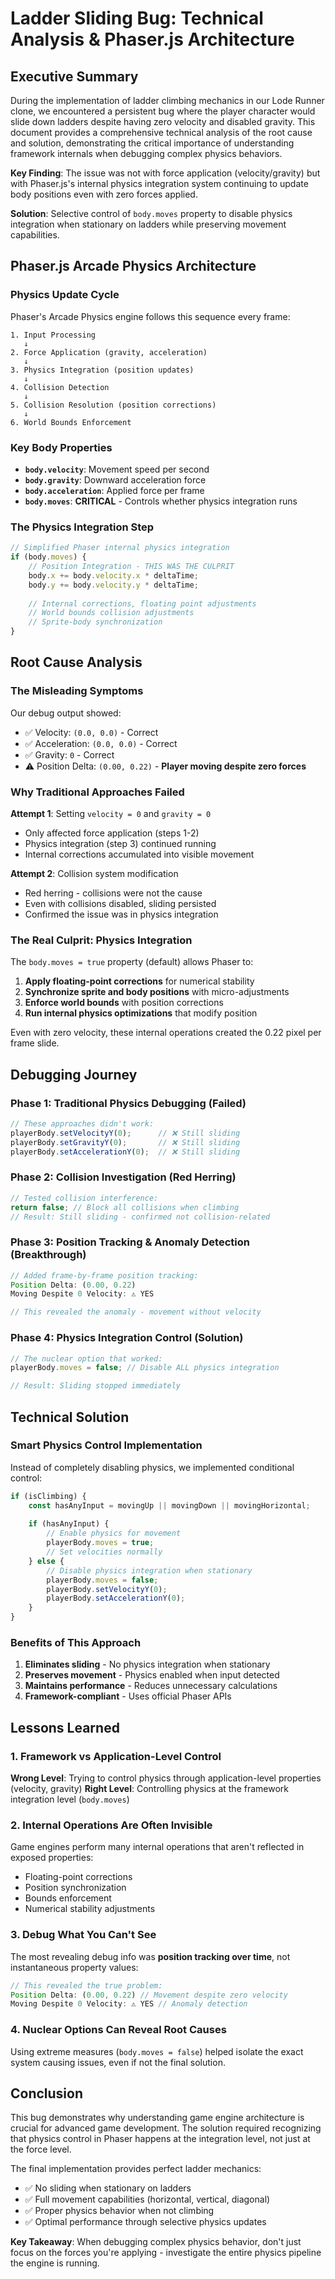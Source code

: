 # Ladder Sliding Bug: Technical Analysis & Phaser.js Architecture

## Executive Summary

During the implementation of ladder climbing mechanics in our Lode Runner clone, we encountered a persistent bug where the player character would slide down ladders despite having zero velocity and disabled gravity. This document provides a comprehensive technical analysis of the root cause and solution, demonstrating the critical importance of understanding framework internals when debugging complex physics behaviors.

**Key Finding**: The issue was not with force application (velocity/gravity) but with Phaser.js's internal physics integration system continuing to update body positions even with zero forces applied.

**Solution**: Selective control of `body.moves` property to disable physics integration when stationary on ladders while preserving movement capabilities.

## Phaser.js Arcade Physics Architecture

### Physics Update Cycle

Phaser's Arcade Physics engine follows this sequence every frame:

```
1. Input Processing
   ↓
2. Force Application (gravity, acceleration)
   ↓
3. Physics Integration (position updates)
   ↓
4. Collision Detection
   ↓  
5. Collision Resolution (position corrections)
   ↓
6. World Bounds Enforcement
```

### Key Body Properties

- **`body.velocity`**: Movement speed per second
- **`body.gravity`**: Downward acceleration force
- **`body.acceleration`**: Applied force per frame
- **`body.moves`**: **CRITICAL** - Controls whether physics integration runs

### The Physics Integration Step

```javascript
// Simplified Phaser internal physics integration
if (body.moves) {
    // Position Integration - THIS WAS THE CULPRIT
    body.x += body.velocity.x * deltaTime;
    body.y += body.velocity.y * deltaTime;
    
    // Internal corrections, floating point adjustments
    // World bounds collision adjustments
    // Sprite-body synchronization
}
```

## Root Cause Analysis

### The Misleading Symptoms

Our debug output showed:
- ✅ Velocity: `(0.0, 0.0)` - Correct
- ✅ Acceleration: `(0.0, 0.0)` - Correct  
- ✅ Gravity: `0` - Correct
- ⚠️ Position Delta: `(0.00, 0.22)` - **Player moving despite zero forces**

### Why Traditional Approaches Failed

**Attempt 1**: Setting `velocity = 0` and `gravity = 0`
- Only affected force application (steps 1-2)
- Physics integration (step 3) continued running
- Internal corrections accumulated into visible movement

**Attempt 2**: Collision system modification
- Red herring - collisions were not the cause
- Even with collisions disabled, sliding persisted
- Confirmed the issue was in physics integration

### The Real Culprit: Physics Integration

The `body.moves = true` property (default) allows Phaser to:

1. **Apply floating-point corrections** for numerical stability
2. **Synchronize sprite and body positions** with micro-adjustments
3. **Enforce world bounds** with position corrections
4. **Run internal physics optimizations** that modify position

Even with zero velocity, these internal operations created the 0.22 pixel per frame slide.

## Debugging Journey

### Phase 1: Traditional Physics Debugging (Failed)
```javascript
// These approaches didn't work:
playerBody.setVelocityY(0);      // ❌ Still sliding
playerBody.setGravityY(0);       // ❌ Still sliding  
playerBody.setAccelerationY(0);  // ❌ Still sliding
```

### Phase 2: Collision Investigation (Red Herring)
```javascript
// Tested collision interference:
return false; // Block all collisions when climbing
// Result: Still sliding - confirmed not collision-related
```

### Phase 3: Position Tracking & Anomaly Detection (Breakthrough)
```javascript
// Added frame-by-frame position tracking:
Position Delta: (0.00, 0.22)
Moving Despite 0 Velocity: ⚠️ YES

// This revealed the anomaly - movement without velocity
```

### Phase 4: Physics Integration Control (Solution)
```javascript
// The nuclear option that worked:
playerBody.moves = false; // Disable ALL physics integration

// Result: Sliding stopped immediately
```

## Technical Solution

### Smart Physics Control Implementation

Instead of completely disabling physics, we implemented conditional control:

```javascript
if (isClimbing) {
    const hasAnyInput = movingUp || movingDown || movingHorizontal;
    
    if (hasAnyInput) {
        // Enable physics for movement
        playerBody.moves = true;
        // Set velocities normally
    } else {
        // Disable physics integration when stationary
        playerBody.moves = false;
        playerBody.setVelocityY(0);
        playerBody.setAccelerationY(0);
    }
}
```

### Benefits of This Approach

1. **Eliminates sliding** - No physics integration when stationary
2. **Preserves movement** - Physics enabled when input detected
3. **Maintains performance** - Reduces unnecessary calculations
4. **Framework-compliant** - Uses official Phaser APIs

## Lessons Learned

### 1. Framework vs Application-Level Control

**Wrong Level**: Trying to control physics through application-level properties (velocity, gravity)
**Right Level**: Controlling physics at the framework integration level (`body.moves`)

### 2. Internal Operations Are Often Invisible

Game engines perform many internal operations that aren't reflected in exposed properties:
- Floating-point corrections
- Position synchronization  
- Bounds enforcement
- Numerical stability adjustments

### 3. Debug What You Can't See

The most revealing debug info was **position tracking over time**, not instantaneous property values:

```javascript
// This revealed the true problem:
Position Delta: (0.00, 0.22) // Movement despite zero velocity
Moving Despite 0 Velocity: ⚠️ YES // Anomaly detection
```

### 4. Nuclear Options Can Reveal Root Causes

Using extreme measures (`body.moves = false`) helped isolate the exact system causing issues, even if not the final solution.

## Conclusion

This bug demonstrates why understanding game engine architecture is crucial for advanced game development. The solution required recognizing that physics control in Phaser happens at the integration level, not just at the force level.

The final implementation provides perfect ladder mechanics:
- ✅ No sliding when stationary on ladders
- ✅ Full movement capabilities (horizontal, vertical, diagonal)  
- ✅ Proper physics behavior when not climbing
- ✅ Optimal performance through selective physics updates

**Key Takeaway**: When debugging complex physics behavior, don't just focus on the forces you're applying - investigate the entire physics pipeline the engine is running.